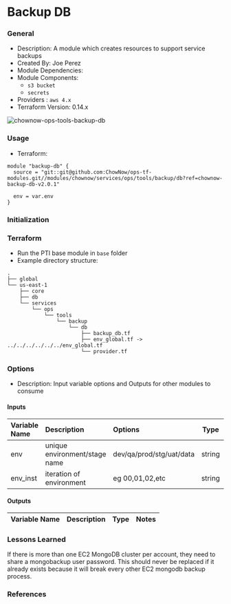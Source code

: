 # Backup DB


### General

* Description:  A module which creates resources to support service backups
* Created By: Joe Perez
* Module Dependencies:
* Module Components:
  * `s3 bucket`
  * `secrets`
* Providers : `aws 4.x`
* Terraform Version: 0.14.x

![chownow-ops-tools-backup-db](https://github.com/ChowNow/ops-tf-modules/workflows/chownow-ops-tools-backup-db/badge.svg)


### Usage

* Terraform:


```hcl
module "backup-db" {
  source = "git::git@github.com:ChowNow/ops-tf-modules.git//modules/chownow/services/ops/tools/backup/db?ref=chownow-backup-db-v2.0.1"

  env = var.env
}

```
### Initialization

### Terraform

* Run the PTI base module in `base` folder
* Example directory structure:
```
.
├── global
└── us-east-1
    ├── core
    ├── db
    └── services
        └── ops
            └── tools
                └── backup
                    └── db
                        ├── backup_db.tf
                        ├── env_global.tf -> ../../../../../../env_global.tf
                        └── provider.tf
```

### Options

* Description: Input variable options and Outputs for other modules to consume

#### Inputs

| Variable Name | Description                   | Options                  |  Type  | Required? | Notes |
| :------------ | :---------------------------- | :----------------------- | :----: | :-------: | :---- |
| env           | unique environment/stage name | dev/qa/prod/stg/uat/data | string |    Yes    | N/A   |
| env_inst      | iteration of environment      | eg 00,01,02,etc          | string |    No     | N/A   |



#### Outputs

| Variable Name | Description | Type  | Notes |
| :------------ | :---------- | :---: | :---- |



### Lessons Learned
If there is more than one EC2 MongoDB cluster per account, they need to share a mongobackup user password. This should never be replaced if it already exists because it will break every other EC2 mongodb backup process.


### References
